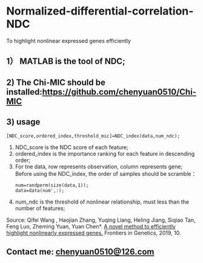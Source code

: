 # Normalized-differential-correlation-NDC
To highlight nonlinear expressed genes efficiently
## 1） MATLAB is the tool of NDC;
## 2) The Chi-MIC should be installed:https://github.com/chenyuan0510/Chi-MIC

## 3) usage
    [NDC_score,ordered_index,threshold_mic]=NDC_index(data,num_ndc);
1) NDC_score is the NDC score of each feature;
2) ordered_index is the importance ranking for each feature in descending order;
3) For tne data, row represents observation, column represents gene;
   Before using the NDC_index, the order of samples should be scramble：
      ```
      num=randperm(size(data,1));
      data=data(num',:);
      ```
4) num_ndc is the threshold of nonlinear relationship, must less than the number of features;


Source: 
Qifei Wang , Haojian Zhang, Yuqing Liang, Heling Jiang, Siqiao Tan, Feng Luo, Zheming Yuan, Yuan Chen*. [A novel method to efficiently highlight nonlinearly expressed genes.](https://www.frontiersin.org/articles/10.3389/fgene.2019.01410/full) Frontiers in Genetics, 2019, 10.  
 ## Contact me: chenyuan0510@126.com

